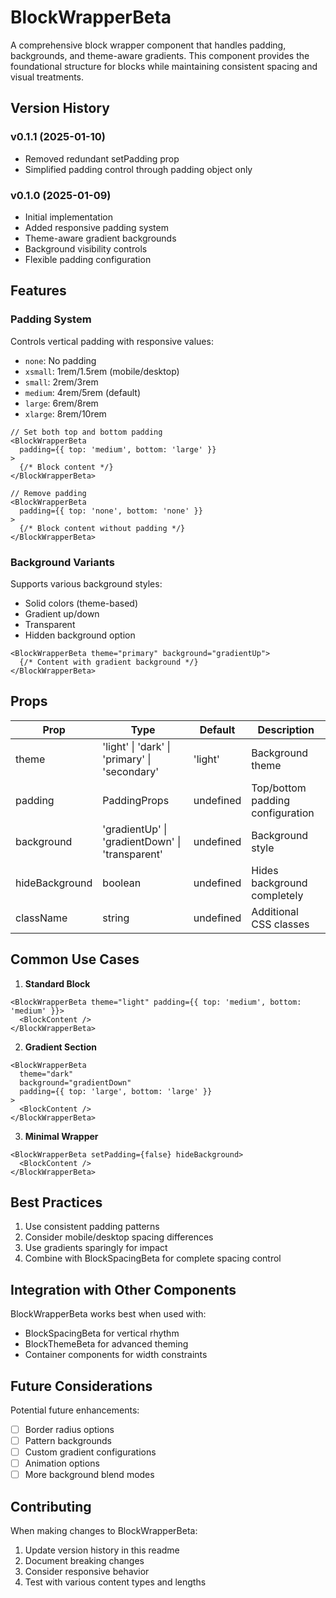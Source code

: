 # BlockWrapperBeta

A comprehensive block wrapper component that handles padding, backgrounds, and theme-aware gradients. This component provides the foundational structure for blocks while maintaining consistent spacing and visual treatments.

## Version History

### v0.1.1 (2025-01-10)

- Removed redundant setPadding prop
- Simplified padding control through padding object only

### v0.1.0 (2025-01-09)

- Initial implementation
- Added responsive padding system
- Theme-aware gradient backgrounds
- Background visibility controls
- Flexible padding configuration

## Features

### Padding System

Controls vertical padding with responsive values:

- `none`: No padding
- `xsmall`: 1rem/1.5rem (mobile/desktop)
- `small`: 2rem/3rem
- `medium`: 4rem/5rem (default)
- `large`: 6rem/8rem
- `xlarge`: 8rem/10rem

```tsx
// Set both top and bottom padding
<BlockWrapperBeta
  padding={{ top: 'medium', bottom: 'large' }}
>
  {/* Block content */}
</BlockWrapperBeta>

// Remove padding
<BlockWrapperBeta
  padding={{ top: 'none', bottom: 'none' }}
>
  {/* Block content without padding */}
</BlockWrapperBeta>
```

### Background Variants

Supports various background styles:

- Solid colors (theme-based)
- Gradient up/down
- Transparent
- Hidden background option

```tsx
<BlockWrapperBeta theme="primary" background="gradientUp">
  {/* Content with gradient background */}
</BlockWrapperBeta>
```

## Props

| Prop           | Type                                            | Default   | Description                      |
| -------------- | ----------------------------------------------- | --------- | -------------------------------- |
| theme          | 'light' \| 'dark' \| 'primary' \| 'secondary'   | 'light'   | Background theme                 |
| padding        | PaddingProps                                    | undefined | Top/bottom padding configuration |
| background     | 'gradientUp' \| 'gradientDown' \| 'transparent' | undefined | Background style                 |
| hideBackground | boolean                                         | undefined | Hides background completely      |
| className      | string                                          | undefined | Additional CSS classes           |

## Common Use Cases

1. **Standard Block**

```tsx
<BlockWrapperBeta theme="light" padding={{ top: 'medium', bottom: 'medium' }}>
  <BlockContent />
</BlockWrapperBeta>
```

2. **Gradient Section**

```tsx
<BlockWrapperBeta
  theme="dark"
  background="gradientDown"
  padding={{ top: 'large', bottom: 'large' }}
>
  <BlockContent />
</BlockWrapperBeta>
```

3. **Minimal Wrapper**

```tsx
<BlockWrapperBeta setPadding={false} hideBackground>
  <BlockContent />
</BlockWrapperBeta>
```

## Best Practices

1. Use consistent padding patterns
2. Consider mobile/desktop spacing differences
3. Use gradients sparingly for impact
4. Combine with BlockSpacingBeta for complete spacing control

## Integration with Other Components

BlockWrapperBeta works best when used with:

- BlockSpacingBeta for vertical rhythm
- BlockThemeBeta for advanced theming
- Container components for width constraints

## Future Considerations

Potential future enhancements:

- [ ] Border radius options
- [ ] Pattern backgrounds
- [ ] Custom gradient configurations
- [ ] Animation options
- [ ] More background blend modes

## Contributing

When making changes to BlockWrapperBeta:

1. Update version history in this readme
2. Document breaking changes
3. Consider responsive behavior
4. Test with various content types and lengths
